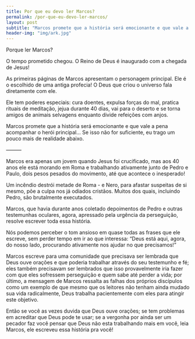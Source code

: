 ```yaml
---
title: Por que eu devo ler Marcos?
permalink: /por-que-eu-devo-ler-marcos/
layout: post
subtitle: "Marcos promete que a história será emocionante e que vale a pena acompanhar o herói principal..."
header-img: "img/ark.jpg"
---
```

Porque ler Marcos?

O tempo prometido chegou. O Reino de Deus é inaugurado com a chegada de Jesus!

As primeiras páginas de Marcos apresentam o personagem principal. Ele é o escolhido de uma antiga profecia! O Deus que criou o universo fala diretamente com ele.

Ele tem poderes especiais: cura doentes, expulsa forças do mal, pratica rituais de meditação, jejua durante 40 dias, vai para o deserto e se torna amigos de animais selvagens enquanto divide refeições com anjos.

Marcos promete que a história será emocionante e que vale a pena acompanhar o herói principal... Se isso não for suficiente, eu trago um pouco mais de realidade abaixo.

———

Marcos era apenas um jovem quando Jesus foi crucificado, mas aos 40 anos ele está morando em Roma e trabalhando ativamente junto de Pedro e Paulo, dois pesos pesados do movimento, até que acontece o inesperado!

Um incêndio destrói metade de Roma - e Nero, para afastar suspeitas de si mesmo, põe a culpa nos já odiados cristãos. Muitos dos quais, incluindo Pedro, são brutalmente executados.

Marcos, que havia durante anos coletado depoimentos de Pedro e outras testemunhas oculares, agora, apressado pela urgência da perseguição, resolve escrever toda essa história.

Nós podemos perceber o tom ansioso em quase todas as frases que ele escreve, sem perder tempo em ir ao que interessa: “Deus está aqui, agora, do nosso lado, procurando ativamente nos ajudar no que precisamos!”

Marcos escreve para uma comunidade que precisava ser lembrada que Deus ouve orações e que poderia trabalhar através do seu testemunho e fé; eles também precisavam ser lembrados que isso provavelmente iria fazer com que eles sofressem perseguição e quem sabe até perder a vida; por último, a mensagem de Marcos ressalta as falhas dos próprios discípulos como um exemplo de que mesmo que os leitores não tenham ainda mudado sua vida radicalmente, Deus trabalha pacientemente com eles para atingir este objetivo.

Então se você as vezes duvida que Deus ouve orações; se tem problemas em acreditar que Deus pode te usar; se a vergonha por ainda ser um pecador faz você pensar que Deus não esta trabalhando mais em você, leia Marcos, ele escreveu essa história pra você!

